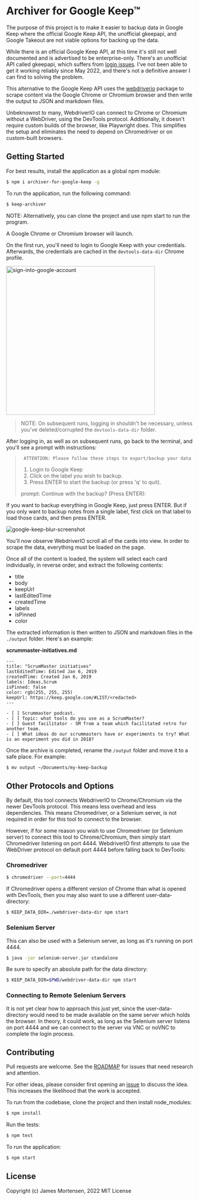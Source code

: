 # Archiver for Google Keep™

The purpose of this project is to make it easier to backup data in Google Keep where the official Google Keep API, the unofficial gkeepapi, and Google Takeout are not viable options for backing up the data.

While there is an official Google Keep API, at this time it's still not well documented and is advertised to be enterprise-only. There's an unofficial API called gkeepapi, which suffers from [login issues](https://github.com/kiwiz/gkeepapi/issues/81). I've not been able to get it working reliably since May 2022, and there's not a definitive answer I can find to solving the problem.

This alternative to the Google Keep API uses the [webdriverio](https://www.npmjs.com/package/webdriverio) package to scrape content via the Google Chrome or Chromium browser and then write the output to JSON and markdown files.

Unbeknownst to many, WebdriverIO can connect to Chrome or Chromium without a WebDriver, using the DevTools protocol. Additionally, it doesn't require custom builds of the browser, like Playwright does. This simplifies the setup and eliminates the need to depend on Chromedriver or on custom-built browsers.


## Getting Started

For best results, install the application as a global npm module:

```bash
$ npm i archiver-for-google-keep -g
```

To run the application, run the following command:

```bash
$ keep-archiver
```

NOTE: Alternatively, you can clone the project and use npm start to run the program.


A Google Chrome or Chromium browser will launch.

On the first run, you'll need to login to Google Keep with your credentials. Afterwards, the credentials are cached in the `devtools-data-dir` Chrome profile. 

<img width="400" alt="sign-into-google-account" src="https://user-images.githubusercontent.com/1315816/191806069-64e47217-70ea-4a6c-9740-cc9ba7c5fd71.png">

> NOTE: On subsequent runs, logging in shouldn't be necessary, unless you've deleted/corrupted the `devtools-data-dir` folder. 

After logging in, as well as on subsequent runs, go back to the terminal, and you'll see a prompt with instructions:

>      ATTENTION: Please follow these steps to export/backup your data
>    1. Login to Google Keep
>    2. Click on the label you wish to backup.
>    3. Press ENTER to start the backup (or press 'q' to quit).
> 
> prompt: Continue with the backup? (Press ENTER):

If you want to backup everything in Google Keep, just press ENTER. But if you only want to backup notes from a single label, first click on that label to load those cards, and then press ENTER.

![google-keep-blur-screenshot](https://user-images.githubusercontent.com/1315816/206886947-0e5d4be8-0d1a-4d77-886d-e9ea30903ea7.png)

You'll now observe WebdriverIO scroll all of the cards into view. In order to scrape the data, everything must be loaded on the page. 

Once all of the content is loaded, the system will select each card individually, in reverse order, and extract the following contents:

- title
- body
- keepUrl
- lastEditedTime
- createdTime
- labels
- isPinned
- color

The extracted information is then written to JSON and markdown files in the `./output` folder. Here's an example:

**scrummaster-initiatives.md**
```
---
title: "ScrumMaster initiatives"
lastEditedTime: Edited Jan 6, 2019
createdTime: Created Jan 6, 2019
labels: Ideas,Scrum
isPinned: false
color: rgb(255, 255, 255)
keepUrl: https://keep.google.com/#LIST/<redacted>
---

- [ ] Scrummaster podcast.  
- [ ] Topic: what tools do you use as a ScrumMaster?
- [ ] Guest facilitator - SM from a team which facilitated retro for another team.
- [ ] What ideas do our scrummasters have or experiments to try? What is an experiment you did in 2018?

```

Once the archive is completed, rename the `/output` folder and move it to a safe place. For example:

```bash
$ mv output ~/Documents/my-keep-backup
```

## Other Protocols and Options

By default, this tool connects WebdriverIO to Chrome/Chromium via the newer DevTools protocol. This means less overhead and less dependencies. This means Chromedriver, or a Selenium server, is not required in order for this tool to connect to the browser.

However, if for some reason you wish to use Chromedriver (or Selenium server) to connect this tool to Chrome/Chromium, then simply start Chromedriver listening on port 4444. WebdriverIO first attempts to use the WebDriver protocol on default port 4444 before falling back to DevTools:

### Chromedriver

```bash
$ chromedriver --port=4444
```

If Chromedriver opens a different version of Chrome than what is opened with DevTools, then you may also want to use a different user-data-directory:

```bash
$ KEEP_DATA_DIR=./webdriver-data-dir npm start
```

### Selenium Server

This can also be used with a Selenium server, as long as it's running on port 4444. 

```bash
$ java -jar selenium-server.jar standalone
```

Be sure to specify an absolute path for the data directory:

```bash
$ KEEP_DATA_DIR=$PWD/webdriver-data-dir npm start
```

### Connecting to Remote Selenium Servers

It is not yet clear how to approach this just yet, since the user-data-directory would need to be made available on the same server which holds the browser. In theory, it could work, as long as the Selenium server listens on port 4444 and we can connect to the server via VNC or noVNC to complete the login process.


## Contributing

Pull requests are welcome. See the [ROADMAP](https://github.com/jamesmortensen/archiver-for-google-keep/blob/main/ROADMAP.md) for issues that need research and attention.

For other ideas, please consider first opening an [issue](https://github.com/jamesmortensen/archiver-for-google-keep/issues) to discuss the idea. This increases the likelihood that the work is accepted.

To run from the codebase, clone the project and then install node_modules:

```bash
$ npm install
```

Run the tests:

```bash
$ npm test
```

To run the application:

```bash
$ npm start
```

## License

Copyright (c) James Mortensen, 2022 MIT License
